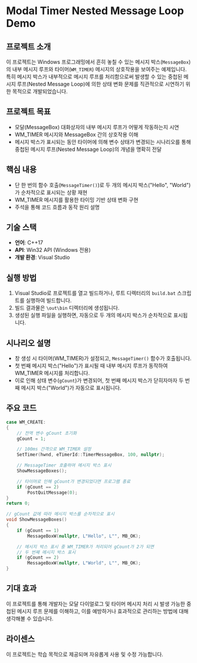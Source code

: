 # Modal Timer Nested Message Loop Demo

## 프로젝트 소개

이 프로젝트는 Windows 프로그래밍에서 흔히 놓칠 수 있는 메시지 박스(`MessageBox`)의 내부 메시지 루프와 타이머(`WM_TIMER`) 메시지의 상호작용을 보여주는 예제입니다. 특히 메시지 박스가 내부적으로 메시지 루프를 처리함으로써 발생할 수 있는 중첩된 메시지 루프(Nested Message Loop)에 의한 상태 변화 문제를 직관적으로 시연하기 위한 목적으로 개발되었습니다.

## 프로젝트 목표

- 모달(MessageBox) 대화상자의 내부 메시지 루프가 어떻게 작동하는지 시연
- WM_TIMER 메시지와 MessageBox 간의 상호작용 이해
- 메시지 박스가 표시되는 동안 타이머에 의해 변수 상태가 변경되는 시나리오를 통해 중첩된 메시지 루프(Nested Message Loop)의 개념을 명확히 전달

## 핵심 내용

- 단 한 번의 함수 호출(`MessageTimer()`)로 두 개의 메시지 박스("Hello", "World")가 순차적으로 표시되는 상황 재현
- WM_TIMER 메시지를 활용한 타이밍 기반 상태 변화 구현
- 주석을 통해 코드 흐름과 동작 원리 설명

## 기술 스택

- **언어**: C++17
- **API**: Win32 API (Windows 전용)
- **개발 환경**: Visual Studio

## 실행 방법

1. Visual Studio로 프로젝트를 열고 빌드하거나, 루트 디렉터리의 `build.bat` 스크립트를 실행하여 빌드합니다.
2. 빌드 결과물은 `\out\bin` 디렉터리에 생성됩니다.
3. 생성된 실행 파일을 실행하면, 자동으로 두 개의 메시지 박스가 순차적으로 표시됩니다.

## 시나리오 설명

- 창 생성 시 타이머(WM_TIMER)가 설정되고, `MessageTimer()` 함수가 호출됩니다.
- 첫 번째 메시지 박스("Hello")가 표시될 때 내부 메시지 루프가 동작하여 WM_TIMER 메시지를 처리합니다.
- 이로 인해 상태 변수(`gCount`)가 변경되어, 첫 번째 메시지 박스가 닫히자마자 두 번째 메시지 박스("World")가 자동으로 표시됩니다.

## 주요 코드

```cpp
case WM_CREATE:
{
	// 전역 변수 gCount 초기화
	gCount = 1;

	// 100ms 간격으로 WM_TIMER 설정
	SetTimer(hwnd, eTimerId::TimerMessageBox, 100, nullptr);

	// MessageTimer 호출하여 메시지 박스 표시
	ShowMessageBoxes();

	// 타이머로 인해 gCount가 변경되었다면 프로그램 종료
	if (gCount == 2)
		PostQuitMessage(0);
}
return 0;

// gCount 값에 따라 메시지 박스를 순차적으로 표시
void ShowMessageBoxes()
{
	if (gCount == 1) 
		MessageBoxW(nullptr, L"Hello", L"", MB_OK);

	// 메시지 박스 표시 중 WM_TIMER가 처리되어 gCount가 2가 되면
	// 두 번째 메시지 박스 표시
	if (gCount == 2) 
		MessageBoxW(nullptr, L"World", L"", MB_OK);
}
```

## 기대 효과

이 프로젝트를 통해 개발자는 모달 다이얼로그 및 타이머 메시지 처리 시 발생 가능한 중첩된 메시지 루프 문제를 이해하고, 이를 예방하거나 효과적으로 관리하는 방법에 대해 생각해볼 수 있습니다.

## 라이센스

이 프로젝트는 학습 목적으로 제공되며 자유롭게 사용 및 수정 가능합니다.

